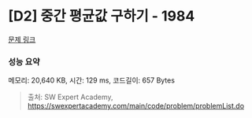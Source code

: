 # [D2] 중간 평균값 구하기 - 1984 

[문제 링크](https://swexpertacademy.com/main/code/problem/problemDetail.do?contestProbId=AV5Pw_-KAdcDFAUq) 

### 성능 요약

메모리: 20,640 KB, 시간: 129 ms, 코드길이: 657 Bytes



> 출처: SW Expert Academy, https://swexpertacademy.com/main/code/problem/problemList.do
